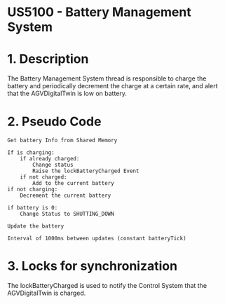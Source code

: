 # US5100 - Battery Management System

# 1. Description

The Battery Management System thread is responsible to charge the battery and periodically decrement the charge at a certain rate, and alert that the AGVDigitalTwin is low on battery.

# 2. Pseudo Code
    Get battery Info from Shared Memory

    If is charging:
        if already charged:
            Change status
            Raise the lockBatteryCharged Event
        if not charged:
            Add to the current battery
    if not charging:
        Decrement the current battery

    if battery is 0:
        Change Status to SHUTTING_DOWN

    Update the battery

    Interval of 1000ms between updates (constant batteryTick)
    
# 3. Locks for synchronization  

The lockBatteryCharged is used to notify the Control System that the AGVDigitalTwin is charged.